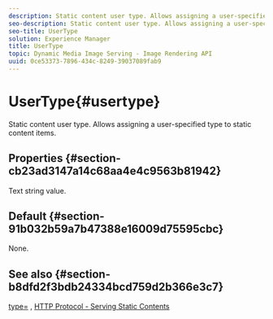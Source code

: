 ```yaml
---
description: Static content user type. Allows assigning a user-specified type to static content items.
seo-description: Static content user type. Allows assigning a user-specified type to static content items.
seo-title: UserType
solution: Experience Manager
title: UserType
topic: Dynamic Media Image Serving - Image Rendering API
uuid: 0ce53373-7896-434c-8249-39037089fab9
---
```


# UserType{#usertype}

Static content user type. Allows assigning a user-specified type to static content items.

## Properties {#section-cb23ad3147a14c68aa4e4c9563b81942}

Text string value.

## Default {#section-91b032b59a7b47388e16009d75595cbc}

None.

## See also {#section-b8dfd2f3bdb24334bcd759d2b366e3c7}

[type=](/help/aem-is-ir-api/is-api/http-ref/image-serving-api-ref/c-http-protocol-reference/c-command-reference/r-type.md) , [HTTP Protocol - Serving Static Contents](/help/aem-is-ir-api/is-api/http-ref/image-serving-api-ref/c-http-protocol-reference/c-syntax-and-features/r-serving-static-non-image-content.md) 
